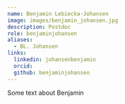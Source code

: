 ```yaml
---
name: Benjamin Lebiecka-Johansen
image: images/benjamin_johansen.jpg
description: Postdoc
role: benjaminjohansen
aliases:
  - BL. Johansen
links:
  linkedin: johansenbenjamin
  orcid: 
  github: benjaminjohansen
---
```


Some text about Benjamin
